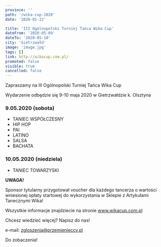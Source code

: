 ```yaml
---
province: ''
path: '/wika-cup-2020'
date: '2020-01-22'

title: 'III Ogólnopolski Turniej Tańca Wika Cup'
dateFrom: '2020-05-09'
dateTo: '2020-05-10'
city: 'Gietrzwałd'
image: 'image.jpg'
tags: []
link: http://wikacup.com.pl/
promoted: false
visible: true
cancelled: false
---
```

Zapraszamy na III Ogólnopolski Turniej Tańca Wika Cup

Wydarzenie odbędzie się 9-10 maja 2020 w Gietrzwałdzie k. Olsztyna

### 9.05.2020 (sobota)
- TANIEC WSPÓŁCZESNY
- HIP HOP
- PAI
- LATINO
- SALSA
- BACHATA

### 10.05.2020 (niedziela)
- TANIEC TOWARZYSKI

**UWAGA!**

Sponsor tytularny przygotował voucher dla każdego tancerza o wartości wniesionej opłaty startowej do
wykorzystania w Sklepie z Artykułami Tanecznymi Wika!

Wszystkie informacje znajdziecie na stronie www.wikacup.com.pl

Chcesz wiedzieć więcej? Napisz do nas!

e-mail: zgloszenia@przemienieccy.pl

Do zobaczenia!